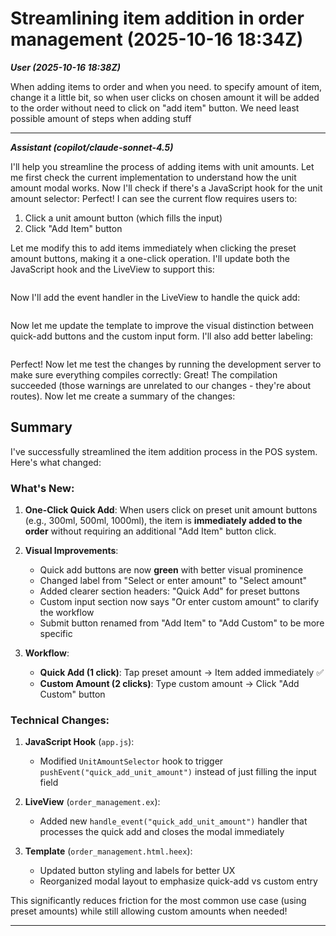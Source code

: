 <!-- Generated by SpecStory -->

<!-- vscode Session 182457bb-ed06-4cb6-a0d9-6b4d655e781f (2025-10-16 18:34Z) -->

# Streamlining item addition in order management (2025-10-16 18:34Z)

_**User (2025-10-16 18:38Z)**_

When adding items to order and when you need. to specify amount of item, change it a little bit, so when user clicks on chosen amount it will be added to the order without need to click on "add item" button. We need least possible amount of steps when adding stuff

---

_**Assistant (copilot/claude-sonnet-4.5)**_

I'll help you streamline the process of adding items with unit amounts. Let me first check the current implementation to understand how the unit amount modal works. Now I'll check if there's a JavaScript hook for the unit amount selector: Perfect! I can see the current flow requires users to:
1. Click a unit amount button (which fills the input)
2. Click "Add Item" button

Let me modify this to add items immediately when clicking the preset amount buttons, making it a one-click operation. I'll update both the JavaScript hook and the LiveView to support this: 
```

```
Now I'll add the event handler in the LiveView to handle the quick add: 
```

```
Now let me update the template to improve the visual distinction between quick-add buttons and the custom input form. I'll also add better labeling: 
```

```
Perfect! Now let me test the changes by running the development server to make sure everything compiles correctly: Great! The compilation succeeded (those warnings are unrelated to our changes - they're about routes). Now let me create a summary of the changes:

## Summary

I've successfully streamlined the item addition process in the POS system. Here's what changed:

### What's New:
1. **One-Click Quick Add**: When users click on preset unit amount buttons (e.g., 300ml, 500ml, 1000ml), the item is **immediately added to the order** without requiring an additional "Add Item" button click.

2. **Visual Improvements**:
   - Quick add buttons are now **green** with better visual prominence
   - Changed label from "Select or enter amount" to "Select amount" 
   - Added clearer section headers: "Quick Add" for preset buttons
   - Custom input section now says "Or enter custom amount" to clarify the workflow
   - Submit button renamed from "Add Item" to "Add Custom" to be more specific

3. **Workflow**:
   - **Quick Add (1 click)**: Tap preset amount → Item added immediately ✅
   - **Custom Amount (2 clicks)**: Type custom amount → Click "Add Custom" button

### Technical Changes:

1. **JavaScript Hook** (`app.js`):
   - Modified `UnitAmountSelector` hook to trigger `pushEvent("quick_add_unit_amount")` instead of just filling the input field

2. **LiveView** (`order_management.ex`):
   - Added new `handle_event("quick_add_unit_amount")` handler that processes the quick add and closes the modal immediately

3. **Template** (`order_management.html.heex`):
   - Updated button styling and labels for better UX
   - Reorganized modal layout to emphasize quick-add vs custom entry

This significantly reduces friction for the most common use case (using preset amounts) while still allowing custom amounts when needed!

---

